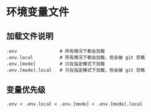 # 环境变量文件

## 加载文件说明

```text
.env                # 所有情况下都会加载
.env.local          # 所有情况下都会加载，但会被 git 忽略
.env.[mode]         # 只在指定模式下加载
.env.[mode].local   # 只在指定模式下加载，但会被 git 忽略
```

## 变量优先级

```text
.env < .env.local < .env.[mode] < .env.[mode].local
```